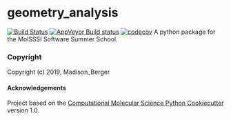 geometry_analysis
==============================
[//]: # (Badges)
[![Build Status](https://travis-ci.org/MadisonB14/geometry_analysis.svg?branch=master)](https://travis-ci.org/MadisonB14/geometry_analysis)
[![AppVeyor Build status](https://ci.appveyor.com/api/projects/status/REPLACE_WITH_APPVEYOR_LINK/branch/master?svg=true)](https://ci.appveyor.com/project/REPLACE_WITH_OWNER_ACCOUNT/geometry_analysis/branch/master)
[![codecov](https://codecov.io/gh/MadisonB14/geometry_analysis/branch/master/graph/badge.svg)](https://codecov.io/gh/MadisonB14/geometry_analysis)
A python package for the MolSSSI Software Summer School.

### Copyright

Copyright (c) 2019, Madison_Berger


#### Acknowledgements

Project based on the
[Computational Molecular Science Python Cookiecutter](https://github.com/molssi/cookiecutter-cms) version 1.0.
